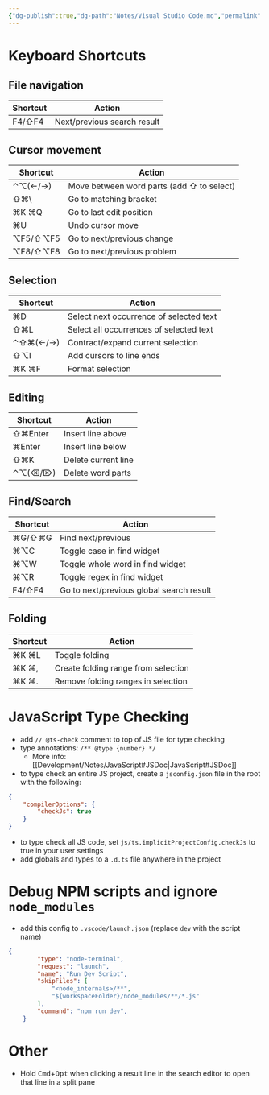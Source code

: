 ```yaml
---
{"dg-publish":true,"dg-path":"Notes/Visual Studio Code.md","permalink":"/notes/visual-studio-code/"}
---
```



# Keyboard Shortcuts

## File navigation

| Shortcut   | Action                          |
| ---------- | ------------------------------- |
| F4/⇧F4 | Next/previous search result |

## Cursor movement

| Shortcut   | Action                                    |
| ---------- | ----------------------------------------- |
| ⌃⌥(←/→)    | Move between word parts (add ⇧ to select) |
| ⇧⌘\\       | Go to matching bracket                    |
| ⌘K ⌘Q      | Go to last edit position                  |
| ⌘U         | Undo cursor move                          |
| ⌥F5/⇧⌥F5   | Go to next/previous change                |
| ⌥F8/⇧⌥F8   | Go to next/previous problem               |

## Selection

| Shortcut | Action                                  |
| -------- | --------------------------------------- |
| ⌘D       | Select next occurrence of selected text |
| ⇧⌘L      | Select all occurrences of selected text |
| ⌃⇧⌘(←/→) | Contract/expand current selection       |
| ⇧⌥I      | Add cursors to line ends                |
| ⌘K ⌘F    | Format selection                        |

## Editing

| Shortcut | Action              |
| -------- | ------------------- |
| ⇧⌘Enter  | Insert line above   |
| ⌘Enter   | Insert line below   |
| ⇧⌘K      | Delete current line |
| ⌃⌥(⌫/⌦)  | Delete word parts   |

## Find/Search

| Shortcut   | Action                                       |
| ---------- | -------------------------------------------- |
| ⌘G/⇧⌘G     | Find next/previous                           |
| ⌘⌥C        | Toggle case in find widget                   |
| ⌘⌥W        | Toggle whole word in find widget             |
| ⌘⌥R        | Toggle regex in find widget                  |
| F4/⇧F4 | Go to next/previous global search result |

## Folding

| Shortcut | Action                              |
| -------- | ----------------------------------- |
| ⌘K ⌘L    | Toggle folding                      |
| ⌘K ⌘,    | Create folding range from selection |
| ⌘K ⌘.    | Remove folding ranges in selection  |

# JavaScript Type Checking

- add `// @ts-check` comment to top of JS file for type checking
- type annotations: `/** @type {number} */`
    - More info: [[Development/Notes/JavaScript#JSDoc\|JavaScript#JSDoc]]
- to type check an entire JS project, create a `jsconfig.json` file in the root with the following:

```json
{
    "compilerOptions": {
        "checkJs": true
    }
}
```

- to type check all JS code, set `js/ts.implicitProjectConfig.checkJs` to true in your user settings
- add globals and types to a `.d.ts` file anywhere in the project

# Debug NPM scripts and ignore `node_modules`

- add this config to `.vscode/launch.json` (replace `dev` with the script name)

```json
{
        "type": "node-terminal",
        "request": "launch",
        "name": "Run Dev Script",
        "skipFiles": [
            "<node_internals>/**",
            "${workspaceFolder}/node_modules/**/*.js"
        ],
        "command": "npm run dev",
    }
```

# Other

- Hold <kbd>Cmd</kbd>+<kbd>Opt</kbd> when clicking a result line in the search editor to open that line in a split pane
